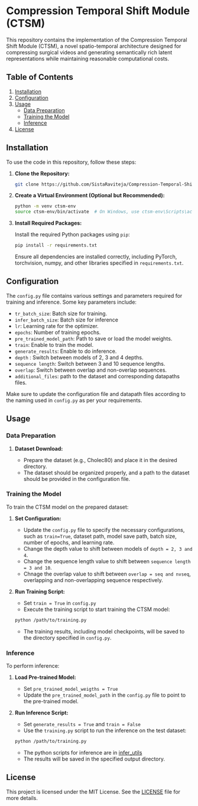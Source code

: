# Compression Temporal Shift Module (CTSM)

This repository contains the implementation of the Compression Temporal Shift Module (CTSM), a novel spatio-temporal architecture designed for compressing surgical videos and generating semantically rich latent representations while maintaining reasonable computational costs.

## Table of Contents

1. [Installation](#installation)
2. [Configuration](#configuration)
3. [Usage](#usage)
   - [Data Preparation](#data-preparation)
   - [Training the Model](#training-the-model)
   - [Inference](#inference)
4. [License](#license)

## Installation

To use the code in this repository, follow these steps:

1. **Clone the Repository:**

   ```bash
   git clone https://github.com/SistaRaviteja/Compression-Temporal-Shift-Module.git
   ```

2. **Create a Virtual Environment (Optional but Recommended):**

   ```bash
   python -m venv ctsm-env
   source ctsm-env/bin/activate  # On Windows, use ctsm-env\Scripts\activate`
   ```

3. **Install Required Packages:**

   Install the required Python packages using `pip`:

   ```bash
   pip install -r requirements.txt
   ```

   Ensure all dependencies are installed correctly, including PyTorch, torchvision, numpy, and other libraries specified in `requirements.txt`.

## Configuration

The `config.py` file contains various settings and parameters required for training and inference. Some key parameters include:

- `tr_batch_size`: Batch size for training.
- `infer_batch_size`: Batch size for inference
- `lr`: Learning rate for the optimizer.
- `epochs`: Number of training epochs.
- `pre_trained_model_path`: Path to save or load the model weights.
- `train`: Enable to train the model.
- `generate_results`: Enable to do inference.
- `depth` : Switch between models of 2, 3 and 4 depths.
- `sequence length`: Switch between 3 and 10 sequence lengths.
- `overlap`: Switch between overlap and non-overlap sequences.
- `additional_files`: path to the dataset and corresponding datapaths files.

Make sure to update the configuration file and datapath files according to the naming used in `config.py` as per your requirements.

## Usage

### Data Preparation

1. **Dataset Download:**

   - Prepare the dataset (e.g., Cholec80) and place it in the desired directory.
   - The dataset should be organized properly, and a path to the dataset should be provided in the configuration file.

### Training the Model

To train the CTSM model on the prepared dataset:

1. **Set Configuration:**

   - Update the `config.py` file to specify the necessary configurations, such as `train=True`, dataset path, model save path, batch size, number of epochs, and learning rate.
   - Change the depth value to shift between models of `depth = 2, 3 and 4`.
   - Change the sequence length value to shift between `sequence length = 3 and 10`.
   - Chnage the overlap value to shift between `overlap = seq and nvseq`, overlapping and non-overlapping sequence respectively.

2. **Run Training Script:**

   - Set `train = True` in `config.py`
   - Execute the training script to start training the CTSM model:

   ```bash
   python /path/to/training.py
   ```

   - The training results, including model checkpoints, will be saved to the directory specified in `config.py`.

### Inference

To perform inference:

1. **Load Pre-trained Model:**
   
   - Set `pre_trained_model_weigths = True`
   - Update the `pre_trained_model_path` in the `config.py` file to point to the pre-trained model.

2. **Run Inference Script:**

   - Set `generate_results = True` and `train = False`
   - Use the `training.py` script to run the inference on the test dataset:

   ```bash
   python /path/to/training.py
   ```

   - The python scripts for inference are in [infer_utils](https://github.com/SistaRaviteja/Compression-Temporal-Shift-Module/tree/main/src/infer_utils)
   - The results will be saved in the specified output directory.

## License

This project is licensed under the MIT License. See the [LICENSE](LICENSE) file for more details.